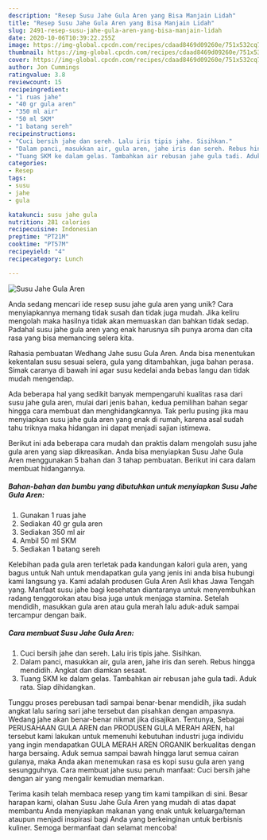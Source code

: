 ```yaml
---
description: "Resep Susu Jahe Gula Aren yang Bisa Manjain Lidah"
title: "Resep Susu Jahe Gula Aren yang Bisa Manjain Lidah"
slug: 2491-resep-susu-jahe-gula-aren-yang-bisa-manjain-lidah
date: 2020-10-06T10:39:22.255Z
image: https://img-global.cpcdn.com/recipes/cdaad8469d09260e/751x532cq70/susu-jahe-gula-aren-foto-resep-utama.jpg
thumbnail: https://img-global.cpcdn.com/recipes/cdaad8469d09260e/751x532cq70/susu-jahe-gula-aren-foto-resep-utama.jpg
cover: https://img-global.cpcdn.com/recipes/cdaad8469d09260e/751x532cq70/susu-jahe-gula-aren-foto-resep-utama.jpg
author: Jon Cummings
ratingvalue: 3.8
reviewcount: 15
recipeingredient:
- "1 ruas jahe"
- "40 gr gula aren"
- "350 ml air"
- "50 ml SKM"
- "1 batang sereh"
recipeinstructions:
- "Cuci bersih jahe dan sereh. Lalu iris tipis jahe. Sisihkan."
- "Dalam panci, masukkan air, gula aren, jahe iris dan sereh. Rebus hingga mendidih. Angkat dan diamkan sesaat."
- "Tuang SKM ke dalam gelas. Tambahkan air rebusan jahe gula tadi. Aduk rata. Siap dihidangkan."
categories:
- Resep
tags:
- susu
- jahe
- gula

katakunci: susu jahe gula 
nutrition: 281 calories
recipecuisine: Indonesian
preptime: "PT21M"
cooktime: "PT57M"
recipeyield: "4"
recipecategory: Lunch

---
```



![Susu Jahe Gula Aren](https://img-global.cpcdn.com/recipes/cdaad8469d09260e/751x532cq70/susu-jahe-gula-aren-foto-resep-utama.jpg)

Anda sedang mencari ide resep susu jahe gula aren yang unik? Cara menyiapkannya memang tidak susah dan tidak juga mudah. Jika keliru mengolah maka hasilnya tidak akan memuaskan dan bahkan tidak sedap. Padahal susu jahe gula aren yang enak harusnya sih punya aroma dan cita rasa yang bisa memancing selera kita.

Rahasia pembuatan Wedhang Jahe susu Gula Aren. Anda bisa menentukan kekentalan susu sesuai selera, gula yang ditambahkan, juga bahan perasa. Simak caranya di bawah ini agar susu kedelai anda bebas langu dan tidak mudah mengendap.

Ada beberapa hal yang sedikit banyak mempengaruhi kualitas rasa dari susu jahe gula aren, mulai dari jenis bahan, kedua pemilihan bahan segar hingga cara membuat dan menghidangkannya. Tak perlu pusing jika mau menyiapkan susu jahe gula aren yang enak di rumah, karena asal sudah tahu triknya maka hidangan ini dapat menjadi sajian istimewa.


Berikut ini ada beberapa cara mudah dan praktis dalam mengolah susu jahe gula aren yang siap dikreasikan. Anda bisa menyiapkan Susu Jahe Gula Aren menggunakan 5 bahan dan 3 tahap pembuatan. Berikut ini cara dalam membuat hidangannya.

<!--inarticleads1-->

##### Bahan-bahan dan bumbu yang dibutuhkan untuk menyiapkan Susu Jahe Gula Aren:

1. Gunakan 1 ruas jahe
1. Sediakan 40 gr gula aren
1. Sediakan 350 ml air
1. Ambil 50 ml SKM
1. Sediakan 1 batang sereh


Kelebihan pada gula aren terletak pada kandungan kalori gula aren, yang bagus untuk Nah untuk mendapatkan gula yang jenis ini anda bisa hubungi kami langsung ya. Kami adalah produsen Gula Aren Asli khas Jawa Tengah yang. Manfaat susu jahe bagi kesehatan diantaranya untuk menyembuhkan radang tenggorokan atau bisa juga untuk menjaga stamina. Setelah mendidih, masukkan gula aren atau gula merah lalu aduk-aduk sampai tercampur dengan baik. 

<!--inarticleads2-->

##### Cara membuat Susu Jahe Gula Aren:

1. Cuci bersih jahe dan sereh. Lalu iris tipis jahe. Sisihkan.
1. Dalam panci, masukkan air, gula aren, jahe iris dan sereh. Rebus hingga mendidih. Angkat dan diamkan sesaat.
1. Tuang SKM ke dalam gelas. Tambahkan air rebusan jahe gula tadi. Aduk rata. Siap dihidangkan.


Tunggu proses perebusan tadi sampai benar-benar mendidih, jika sudah angkat lalu saring sari jahe tersebut dan pisahkan dengan ampasnya. Wedang jahe akan benar-benar nikmat jika disajikan. Tentunya, Sebagai PERUSAHAAN GULA AREN dan PRODUSEN GULA MERAH AREN, hal tersebut kami lakukan untuk memenuhi kebutuhan industri juga individu yang ingin mendapatkan GULA MERAH AREN ORGANIK berkualitas dengan harga bersaing. Aduk semua sampai bawah hingga larut semua cairan gulanya, maka Anda akan menemukan rasa es kopi susu gula aren yang sesungguhnya. Cara membuat jahe susu penuh manfaat: Cuci bersih jahe dengan air yang mengalir kemudian memarkan. 

Terima kasih telah membaca resep yang tim kami tampilkan di sini. Besar harapan kami, olahan Susu Jahe Gula Aren yang mudah di atas dapat membantu Anda menyiapkan makanan yang enak untuk keluarga/teman ataupun menjadi inspirasi bagi Anda yang berkeinginan untuk berbisnis kuliner. Semoga bermanfaat dan selamat mencoba!
